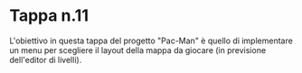 # Tappa n.11
L'obiettivo in questa tappa del progetto "Pac-Man" è quello di implementare un menu per scegliere il layout della mappa da giocare (in previsione dell'editor di livelli).

